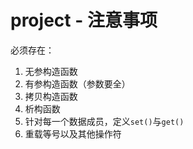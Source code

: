 # project - 注意事项



必须存在：

1. 无参构造函数
2. 有参构造函数（参数要全）
3. 拷贝构造函数
4. 析构函数
5. 针对每一个数据成员，定义`set()`与`get()`
6. 重载等号以及其他操作符